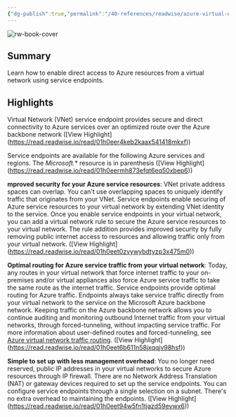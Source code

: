 ```yaml
---
{"dg-publish":true,"permalink":"/40-references/readwise/azure-virtual-network-service-endpoints/","tags":["rw/articles"]}
---
```


![rw-book-cover](https://learn.microsoft.com/en-us/media/logos/logo-ms-social.png)

## Summary

Learn how to enable direct access to Azure resources from a virtual network using service endpoints.

## Highlights

Virtual Network (VNet) service endpoint provides secure and direct connectivity to Azure services over an optimized route over the Azure backbone network ([View Highlight] (https://read.readwise.io/read/01h0eer4keb2kaax541418mkxf))


Service endpoints are available for the following Azure services and regions. The *Microsoft.** resource is in parenthesis ([View Highlight] (https://read.readwise.io/read/01h0eermh873efqt6eq50xbep6))


**mproved security for your Azure service resources**: VNet private address spaces can overlap. You can't use overlapping spaces to uniquely identify traffic that originates from your VNet. Service endpoints enable securing of Azure service resources to your virtual network by extending VNet identity to the service. Once you enable service endpoints in your virtual network, you can add a virtual network rule to secure the Azure service resources to your virtual network. The rule addition provides improved security by fully removing public internet access to resources and allowing traffic only from your virtual network. ([View Highlight] (https://read.readwise.io/read/01h0eet0zvywybdtyzp3x475m0))


**Optimal routing for Azure service traffic from your virtual network**: Today, any routes in your virtual network that force internet traffic to your on-premises and/or virtual appliances also force Azure service traffic to take the same route as the internet traffic. Service endpoints provide optimal routing for Azure traffic.
Endpoints always take service traffic directly from your virtual network to the service on the Microsoft Azure backbone network. Keeping traffic on the Azure backbone network allows you to continue auditing and monitoring outbound Internet traffic from your virtual networks, through forced-tunneling, without impacting service traffic. For more information about user-defined routes and forced-tunneling, see [Azure virtual network traffic routing](https://learn.microsoft.com/en-us/azure/virtual-network/virtual-networks-udr-overview). ([View Highlight] (https://read.readwise.io/read/01h0eet6b611n58jxqqjv98hsf))


**Simple to set up with less management overhead**: You no longer need reserved, public IP addresses in your virtual networks to secure Azure resources through IP firewall. There are no Network Address Translation (NAT) or gateway devices required to set up the service endpoints. You can configure service endpoints through a single selection on a subnet. There's no extra overhead to maintaining the endpoints. ([View Highlight] (https://read.readwise.io/read/01h0eet94w5fn1tjazd59evwx6))


